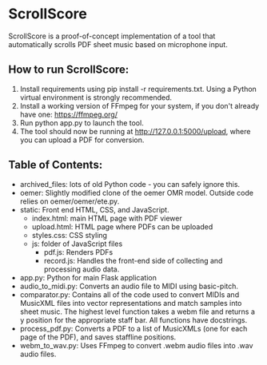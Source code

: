 # ScrollScore
ScrollScore is a proof-of-concept implementation of a tool that automatically scrolls PDF sheet music based on microphone input.

## How to run ScrollScore:
1. Install requirements using pip install -r requirements.txt. Using a Python virtual environment is strongly recommended.
2. Install a working version of FFmpeg for your system, if you don't already have one: https://ffmpeg.org/
3. Run python app.py to launch the tool.
4. The tool should now be running at http://127.0.0.1:5000/upload, where you can upload a PDF for conversion.

## Table of Contents:
- archived_files: lots of old Python code - you can safely ignore this.
- oemer: Slightly modified clone of the oemer OMR model. Outside code relies on oemer/oemer/ete.py.
- static: Front end HTML, CSS, and JavaScript.
    - index.html: main HTML page with PDF viewer
    - upload.html: HTML page where PDFs can be uploaded
    - styles.css: CSS styling
    - js: folder of JavaScript files
        - pdf.js: Renders PDFs
        - record.js: Handles the front-end side of collecting and processing audio data.
- app.py: Python for main Flask application
- audio_to_midi.py: Converts an audio file to MIDI using basic-pitch.
- comparator.py: Contains all of the code used to convert MIDIs and MusicXML files into vector representations and match samples into sheet music. The highest level function takes a webm file
and returns a y position for the appropriate staff bar. All functions have docstrings.
- process_pdf.py: Converts a PDF to a list of MusicXMLs (one for each page of the PDF), and saves staffline positions.
- webm_to_wav.py: Uses FFmpeg to convert .webm audio files into .wav audio files.
